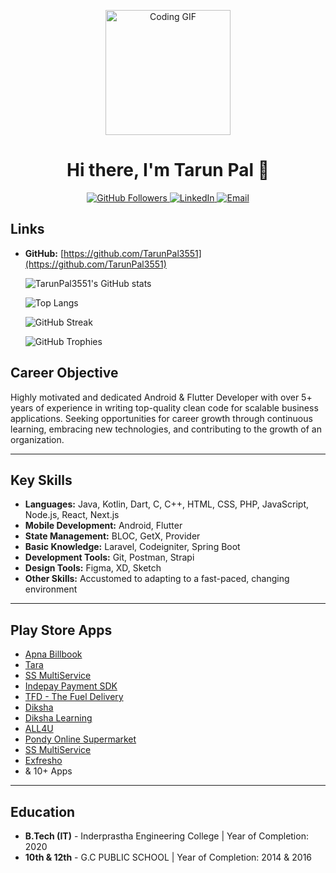 <p align="center">
  <img src="https://media.giphy.com/media/du3J3cXyzhj75IOgvA/giphy.gif" width="200" alt="Coding GIF">
</p>

<h1 align="center">Hi there, I'm Tarun Pal 👋</h1>

<p align="center">
  <a href="https://github.com/TarunPal3551">
    <img src="https://img.shields.io/github/followers/TarunPal3551?label=Follow&style=social" alt="GitHub Followers">
  </a>
  <a href="https://www.linkedin.com/in/tarun-pal-079828140/">
    <img src="https://img.shields.io/badge/LinkedIn-Tarun%20Pal-blue" alt="LinkedIn">
  </a>
  <a href="mailto:tarunplay3551@gmail.com">
    <img src="https://img.shields.io/badge/Email-tarunplay3551%40gmail.com-red" alt="Email">
  </a>
</p>

## Links
- **GitHub:** [https://github.com/TarunPal3551](https://github.com/TarunPal3551)

  ![TarunPal3551's GitHub stats](https://github-readme-stats.vercel.app/api?username=TarunPal3551&show_icons=true&theme=radical)
  
  ![Top Langs](https://github-readme-stats.vercel.app/api/top-langs/?username=TarunPal3551&layout=compact&theme=radical)

  ![GitHub Streak](https://github-readme-streak-stats.herokuapp.com/?user=TarunPal3551&theme=radical)

  ![GitHub Trophies](https://github-profile-trophy.vercel.app/?username=TarunPal3551&theme=radical)


## Career Objective
Highly motivated and dedicated Android & Flutter Developer with over 5+ years of experience in writing top-quality clean code for scalable business applications. Seeking opportunities for career growth through continuous learning, embracing new technologies, and contributing to the growth of an organization.

---

## Key Skills
- **Languages:** Java, Kotlin, Dart, C, C++, HTML, CSS, PHP, JavaScript, Node.js, React, Next.js
- **Mobile Development:** Android, Flutter
- **State Management:** BLOC, GetX, Provider
- **Basic Knowledge:** Laravel, Codeigniter, Spring Boot
- **Development Tools:** Git, Postman, Strapi
- **Design Tools:** Figma, XD, Sketch
- **Other Skills:** Accustomed to adapting to a fast-paced, changing environment

---

## Play Store Apps
- [Apna Billbook](https://play.google.com/store/apps/details?id=...)
- [Tara](https://play.google.com/store/apps/details?id=...)
- [SS MultiService](https://play.google.com/store/apps/details?id=...)
- [Indepay Payment SDK](https://play.google.com/store/apps/details?id=...)
- [TFD - The Fuel Delivery](https://play.google.com/store/apps/details?id=...)
- [Diksha](https://play.google.com/store/apps/details?id=...)
- [Diksha Learning](https://play.google.com/store/apps/details?id=...)
- [ALL4U](https://play.google.com/store/apps/details?id=...)
- [Pondy Online Supermarket](https://play.google.com/store/apps/details?id=...)
- [SS MultiService](https://play.google.com/store/apps/details?id=...)
- [Exfresho](https://play.google.com/store/apps/details?id=...)
- & 10+ Apps

---

## Education
- **B.Tech (IT)** - Inderprastha Engineering College | Year of Completion: 2020
- **10th & 12th** - G.C PUBLIC SCHOOL | Year of Completion: 2014 & 2016
